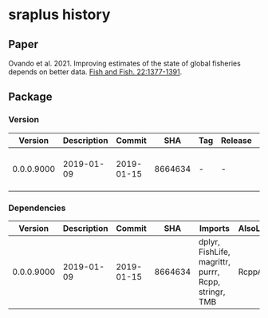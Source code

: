 # sraplus history

## Paper

Ovando et al. 2021. Improving estimates of the state of global fisheries depends
on better data. [Fish and Fish.
22:1377-1391](https://doi.org/10.1111/faf.12593).

## Package

### Version

Version    | Description | Commit     | SHA     | Tag | Release | Files
---------- | ----------- | ---------- | ------- | --- | ------- | --------------------------------------------
0.0.0.9000 | 2019-01-09  | 2019-01-15 | 8664634 | -   | -       | RcppExports.R, format-driors.R, utils-pipe.R

### Dependencies

Version    | Description | Commit     | SHA     | Imports                                              | AlsoLinkingTo
---------- | ----------- | ---------- | ------- | ---------------------------------------------------- | -------------
0.0.0.9000 | 2019-01-09  | 2019-01-15 | 8664634 | dplyr, FishLife, magrittr, purrr, Rcpp, stringr, TMB | RcppArmadillo
